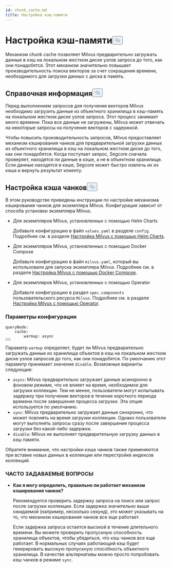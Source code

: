 ```yaml
---
id: chunk_cache.md
title: Настройка кэш-памяти
---
```

<h1 id="Configure-Chunk-Cache" class="common-anchor-header">Настройка кэш-памяти<button data-href="#Configure-Chunk-Cache" class="anchor-icon" translate="no">
      <svg translate="no"
        aria-hidden="true"
        focusable="false"
        height="20"
        version="1.1"
        viewBox="0 0 16 16"
        width="16"
      >
        <path
          fill="#0092E4"
          fill-rule="evenodd"
          d="M4 9h1v1H4c-1.5 0-3-1.69-3-3.5S2.55 3 4 3h4c1.45 0 3 1.69 3 3.5 0 1.41-.91 2.72-2 3.25V8.59c.58-.45 1-1.27 1-2.09C10 5.22 8.98 4 8 4H4c-.98 0-2 1.22-2 2.5S3 9 4 9zm9-3h-1v1h1c1 0 2 1.22 2 2.5S13.98 12 13 12H9c-.98 0-2-1.22-2-2.5 0-.83.42-1.64 1-2.09V6.25c-1.09.53-2 1.84-2 3.25C6 11.31 7.55 13 9 13h4c1.45 0 3-1.69 3-3.5S14.5 6 13 6z"
        ></path>
      </svg>
    </button></h1><p>Механизм chunk cache позволяет Milvus предварительно загружать данные в кэш на локальном жестком диске узлов запроса до того, как они понадобятся. Этот механизм значительно повышает производительность поиска векторов за счет сокращения времени, необходимого для загрузки данных с диска в память.</p>
<h2 id="Background" class="common-anchor-header">Справочная информация<button data-href="#Background" class="anchor-icon" translate="no">
      <svg translate="no"
        aria-hidden="true"
        focusable="false"
        height="20"
        version="1.1"
        viewBox="0 0 16 16"
        width="16"
      >
        <path
          fill="#0092E4"
          fill-rule="evenodd"
          d="M4 9h1v1H4c-1.5 0-3-1.69-3-3.5S2.55 3 4 3h4c1.45 0 3 1.69 3 3.5 0 1.41-.91 2.72-2 3.25V8.59c.58-.45 1-1.27 1-2.09C10 5.22 8.98 4 8 4H4c-.98 0-2 1.22-2 2.5S3 9 4 9zm9-3h-1v1h1c1 0 2 1.22 2 2.5S13.98 12 13 12H9c-.98 0-2-1.22-2-2.5 0-.83.42-1.64 1-2.09V6.25c-1.09.53-2 1.84-2 3.25C6 11.31 7.55 13 9 13h4c1.45 0 3-1.69 3-3.5S14.5 6 13 6z"
        ></path>
      </svg>
    </button></h2><p>Перед выполнением запросов для получения векторов Milvus необходимо загрузить данные из объектного хранилища в кэш-память на локальном жестком диске узлов запроса. Этот процесс занимает много времени. Пока все данные не загружены, Milvus может отвечать на некоторые запросы на получение векторов с задержкой.</p>
<p>Чтобы повысить производительность запросов, Milvus предоставляет механизм кэширования чанков для предварительной загрузки данных из объектного хранилища в кэш на локальном жестком диске до того, как они понадобятся. Когда поступает запрос, Segcore сначала проверяет, находятся ли данные в кэше, а не в объектном хранилище. Если данные находятся в кэше, Segcore может быстро извлечь их из кэша и вернуть результат клиенту.</p>
<h2 id="Configure-Chunk-Cache" class="common-anchor-header">Настройка кэша чанков<button data-href="#Configure-Chunk-Cache" class="anchor-icon" translate="no">
      <svg translate="no"
        aria-hidden="true"
        focusable="false"
        height="20"
        version="1.1"
        viewBox="0 0 16 16"
        width="16"
      >
        <path
          fill="#0092E4"
          fill-rule="evenodd"
          d="M4 9h1v1H4c-1.5 0-3-1.69-3-3.5S2.55 3 4 3h4c1.45 0 3 1.69 3 3.5 0 1.41-.91 2.72-2 3.25V8.59c.58-.45 1-1.27 1-2.09C10 5.22 8.98 4 8 4H4c-.98 0-2 1.22-2 2.5S3 9 4 9zm9-3h-1v1h1c1 0 2 1.22 2 2.5S13.98 12 13 12H9c-.98 0-2-1.22-2-2.5 0-.83.42-1.64 1-2.09V6.25c-1.09.53-2 1.84-2 3.25C6 11.31 7.55 13 9 13h4c1.45 0 3-1.69 3-3.5S14.5 6 13 6z"
        ></path>
      </svg>
    </button></h2><p>В этом руководстве приведены инструкции по настройке механизма кэширования чанков для экземпляра Milvus. Конфигурация зависит от способа установки экземпляра Milvus.</p>
<ul>
<li><p>Для экземпляров Milvus, установленных с помощью Helm Charts</p>
<p>Добавьте конфигурацию в файл <code translate="no">values.yaml</code> в разделе <code translate="no">config</code>. Подробнее см. в разделе <a href="/docs/ru/configure-helm.md">Настройка Milvus с помощью Helm Charts</a>.</p></li>
<li><p>Для экземпляров Milvus, установленных с помощью Docker Compose</p>
<p>Добавьте конфигурацию в файл <code translate="no">milvus.yaml</code>, который вы использовали для запуска экземпляра Milvus. Подробнее см. в разделе <a href="/docs/ru/configure-docker.md">Настройка Milvus с помощью Docker Compose</a>.</p></li>
<li><p>Для экземпляров Milvus, установленных с помощью Operator</p>
<p>Добавьте конфигурацию в раздел <code translate="no">spec.components</code> пользовательского ресурса <code translate="no">Milvus</code>. Подробнее см. в разделе <a href="/docs/ru/configure_operator.md">Настройка Milvus с помощью Operator</a>.</p></li>
</ul>
<h3 id="Configuration-options" class="common-anchor-header">Параметры конфигурации</h3><pre><code translate="no" class="language-yaml"><span class="hljs-attr">queryNode:</span>
    <span class="hljs-attr">cache:</span>
        <span class="hljs-attr">warmup:</span> <span class="hljs-string">async</span>
<button class="copy-code-btn"></button></code></pre>
<p>Параметр <code translate="no">warmup</code> определяет, будет ли Milvus предварительно загружать данные из хранилища объектов в кэш на локальном жестком диске узлов запросов до того, как они понадобятся. По умолчанию этот параметр принимает значение <code translate="no">disable</code>. Возможные варианты следующие:</p>
<ul>
<li><code translate="no">async</code>: Milvus предварительно загружает данные асинхронно в фоновом режиме, что не влияет на время, необходимое для загрузки коллекции. Тем не менее, пользователи могут испытывать задержку при получении векторов в течение короткого периода времени после завершения процесса загрузки.  Эта опция используется по умолчанию.</li>
<li><code translate="no">sync</code>: Milvus предварительно загружает данные синхронно, что может повлиять на время загрузки коллекции. Однако пользователи могут выполнять запросы сразу после завершения процесса загрузки без какой-либо задержки.</li>
<li><code translate="no">disable</code>: Milvus не выполняет предварительную загрузку данных в кэш памяти.</li>
</ul>
<p>Обратите внимание, что настройки кэша чанков также применяются при вставке новых данных в коллекции или перестройке индексов коллекций.</p>
<h3 id="FAQ" class="common-anchor-header">ЧАСТО ЗАДАВАЕМЫЕ ВОПРОСЫ</h3><ul>
<li><p><strong>Как я могу определить, правильно ли работает механизм кэширования чанков?</strong></p>
<p>Рекомендуется проверить задержку запроса на поиск или запрос после загрузки коллекции. Если задержка значительно выше ожидаемой (например, несколько секунд), это может указывать на то, что механизм кэширования чанков все еще работает.</p>
<p>Если задержка запроса остается высокой в течение длительного времени. Вы можете проверить пропускную способность хранилища объектов, чтобы убедиться, что кэш чанков все еще работает. В нормальных случаях работающий кэш будет генерировать высокую пропускную способность объектного хранилища. В качестве альтернативы можно просто попробовать кэш чанков в режиме <code translate="no">sync</code>.</p></li>
</ul>
